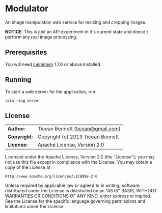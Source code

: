 # Modulator

An image manipulation web service for resizing and cropping images.

**NOTICE**: This is just an API experiment in it's current state and doesn't
perform any real image processing.

## Prerequisites

You will need [Leiningen][1] 1.7.0 or above installed.

[1]: https://github.com/technomancy/leiningen

## Running

To start a web server for the application, run:

    lein ring server

## License

|                      |                                          |
|:---------------------|:-----------------------------------------|
| **Author:**          | Ticean Bennett (<ticean@gmail.com>)
| **Copyright:**       | Copyright (c) 2013 Ticean Bennett
| **License:**         | Apache License, Version 2.0

Licensed under the Apache License, Version 2.0 (the "License");
you may not use this file except in compliance with the License.
You may obtain a copy of the License at

    http://www.apache.org/licenses/LICENSE-2.0

Unless required by applicable law or agreed to in writing, software
distributed under the License is distributed on an "AS IS" BASIS,
WITHOUT WARRANTIES OR CONDITIONS OF ANY KIND, either express or implied.
See the License for the specific language governing permissions and
limitations under the License.
